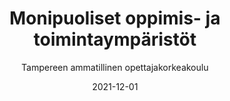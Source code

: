 ---
title: Monipuoliset oppimis- ja toimintaympäristöt
subtitle: Tampereen ammatillinen opettajakorkeakoulu
layout: default
modal-id: 6
date: 2021-12-01
img: tamk.jpg
thumbnail: tamk-thumbnail.jpg
alt: image-alt
project-date: Syksy 2021
client: Tampereen ammatillinen opettajakorkeakoulu
client-url: https://www.tuni.fi/fi/tule-opiskelemaan/ammatillinen-opettajankoulutus
category: Kurssit
description: 'Suoritin kurssin AHOToimalla syksyllä 2021. Kurssin aiheet olivat jo ennestään tuttuja, ja siksi päädyinkin hakemaan hyväksilukua. Opetustyössäni en ainoastaan käytä, vaan myös kehitän erilaisia digitaalisia oppimisympäristöjä.'
---
